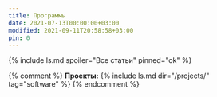 ```yaml
---
title: Программы
date: 2021-07-13T00:00:00+03:00
modified: 2021-09-11T20:58:58+03:00
pin: 0
---
```


{% include ls.md spoiler="Все статьи" pinned="ok" %}

{% comment %}
**Проекты:**
{% include ls.md dir="/projects/" tag="software" %}
{% endcomment %}
